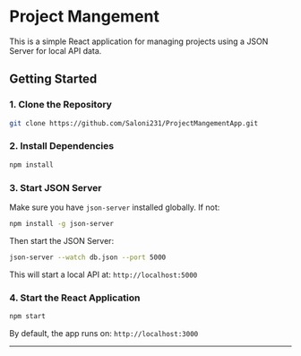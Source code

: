 # Project Mangement

This is a simple React application for managing projects using a JSON Server for local API data.

## Getting Started

### 1. Clone the Repository

```bash
git clone https://github.com/Saloni231/ProjectMangementApp.git
```

### 2. Install Dependencies

```bash
npm install
```

### 3. Start JSON Server

Make sure you have `json-server` installed globally. If not:

```bash
npm install -g json-server
```

Then start the JSON Server:

```bash
json-server --watch db.json --port 5000
```

This will start a local API at:
`http://localhost:5000`

### 4. Start the React Application

```bash
npm start
```

By default, the app runs on:
`http://localhost:3000`

---
